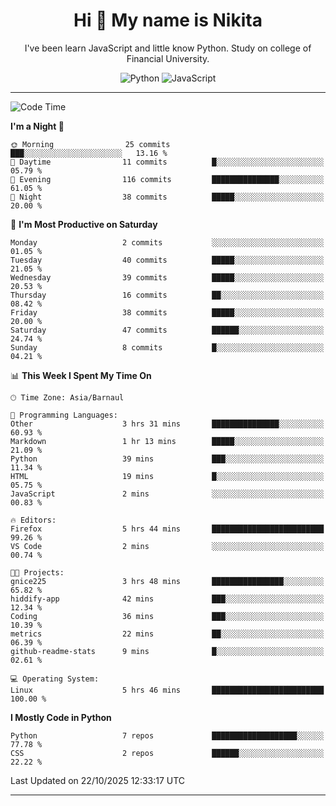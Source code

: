 <h1 align="center">Hi 👋 My name is Nikita</h1>

<p align="center"> I've been learn JavaScript and little know Python. Study on college of Financial University. </p>

<div align="center">

![Python](https://img.shields.io/badge/python-3670A0?style=for-the-badge&logo=python&logoColor=ffdd54)
![JavaScript](https://img.shields.io/badge/javascript-%23323330.svg?style=for-the-badge&logo=javascript&logoColor=%23F7DF1E)

</div>

------

<!--START_SECTION:waka-->
![Code Time](http://img.shields.io/badge/Code%20Time-54%20hrs%204%20mins-blue)

**I'm a Night 🦉** 

```text
🌞 Morning                25 commits          ███░░░░░░░░░░░░░░░░░░░░░░   13.16 % 
🌆 Daytime                11 commits          █░░░░░░░░░░░░░░░░░░░░░░░░   05.79 % 
🌃 Evening                116 commits         ███████████████░░░░░░░░░░   61.05 % 
🌙 Night                  38 commits          █████░░░░░░░░░░░░░░░░░░░░   20.00 % 
```
📅 **I'm Most Productive on Saturday** 

```text
Monday                   2 commits           ░░░░░░░░░░░░░░░░░░░░░░░░░   01.05 % 
Tuesday                  40 commits          █████░░░░░░░░░░░░░░░░░░░░   21.05 % 
Wednesday                39 commits          █████░░░░░░░░░░░░░░░░░░░░   20.53 % 
Thursday                 16 commits          ██░░░░░░░░░░░░░░░░░░░░░░░   08.42 % 
Friday                   38 commits          █████░░░░░░░░░░░░░░░░░░░░   20.00 % 
Saturday                 47 commits          ██████░░░░░░░░░░░░░░░░░░░   24.74 % 
Sunday                   8 commits           █░░░░░░░░░░░░░░░░░░░░░░░░   04.21 % 
```


📊 **This Week I Spent My Time On** 

```text
🕑︎ Time Zone: Asia/Barnaul

💬 Programming Languages: 
Other                    3 hrs 31 mins       ███████████████░░░░░░░░░░   60.93 % 
Markdown                 1 hr 13 mins        █████░░░░░░░░░░░░░░░░░░░░   21.09 % 
Python                   39 mins             ███░░░░░░░░░░░░░░░░░░░░░░   11.34 % 
HTML                     19 mins             █░░░░░░░░░░░░░░░░░░░░░░░░   05.75 % 
JavaScript               2 mins              ░░░░░░░░░░░░░░░░░░░░░░░░░   00.83 % 

🔥 Editors: 
Firefox                  5 hrs 44 mins       █████████████████████████   99.26 % 
VS Code                  2 mins              ░░░░░░░░░░░░░░░░░░░░░░░░░   00.74 % 

🐱‍💻 Projects: 
gnice225                 3 hrs 48 mins       ████████████████░░░░░░░░░   65.82 % 
hiddify-app              42 mins             ███░░░░░░░░░░░░░░░░░░░░░░   12.34 % 
Coding                   36 mins             ███░░░░░░░░░░░░░░░░░░░░░░   10.39 % 
metrics                  22 mins             ██░░░░░░░░░░░░░░░░░░░░░░░   06.39 % 
github-readme-stats      9 mins              █░░░░░░░░░░░░░░░░░░░░░░░░   02.61 % 

💻 Operating System: 
Linux                    5 hrs 46 mins       █████████████████████████   100.00 % 
```

**I Mostly Code in Python** 

```text
Python                   7 repos             ███████████████████░░░░░░   77.78 % 
CSS                      2 repos             ██████░░░░░░░░░░░░░░░░░░░   22.22 % 
```




 Last Updated on 22/10/2025 12:33:17 UTC
<!--END_SECTION:waka-->
------
